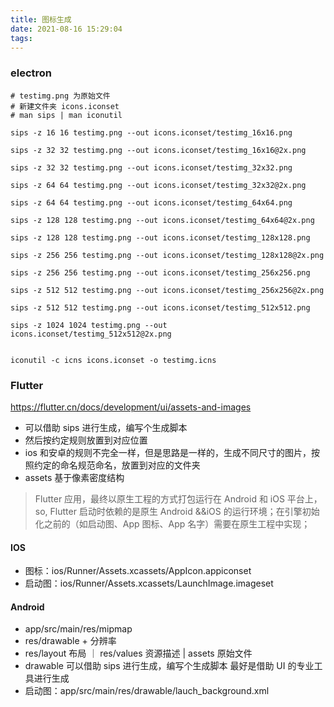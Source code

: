 ```yaml
---
title: 图标生成
date: 2021-08-16 15:29:04
tags:
---
```


### electron

```
# testimg.png 为原始文件
# 新建文件夹 icons.iconset
# man sips | man iconutil

sips -z 16 16 testimg.png --out icons.iconset/testimg_16x16.png

sips -z 32 32 testimg.png --out icons.iconset/testimg_16x16@2x.png

sips -z 32 32 testimg.png --out icons.iconset/testimg_32x32.png

sips -z 64 64 testimg.png --out icons.iconset/testimg_32x32@2x.png

sips -z 64 64 testimg.png --out icons.iconset/testimg_64x64.png

sips -z 128 128 testimg.png --out icons.iconset/testimg_64x64@2x.png

sips -z 128 128 testimg.png --out icons.iconset/testimg_128x128.png

sips -z 256 256 testimg.png --out icons.iconset/testimg_128x128@2x.png

sips -z 256 256 testimg.png --out icons.iconset/testimg_256x256.png

sips -z 512 512 testimg.png --out icons.iconset/testimg_256x256@2x.png

sips -z 512 512 testimg.png --out icons.iconset/testimg_512x512.png

sips -z 1024 1024 testimg.png --out icons.iconset/testimg_512x512@2x.png


iconutil -c icns icons.iconset -o testimg.icns

```

### Flutter

https://flutter.cn/docs/development/ui/assets-and-images

- 可以借助 sips 进行生成，编写个生成脚本
- 然后按约定规则放置到对应位置
- ios 和安卓的规则不完全一样，但是思路是一样的，生成不同尺寸的图片，按照约定的命名规范命名，放置到对应的文件夹
- assets 基于像素密度结构

> Flutter 应用，最终以原生工程的方式打包运行在 Android 和 iOS 平台上，so, Flutter 启动时依赖的是原生 Android &&iOS 的运行环境；在引擎初始化之前的（如启动图、App 图标、App 名字）需要在原生工程中实现；

#### IOS

- 图标：ios/Runner/Assets.xcassets/AppIcon.appiconset
- 启动图：ios/Runner/Assets.xcassets/LaunchImage.imageset

#### Android

- app/src/main/res/mipmap
- res/drawable + 分辨率
- res/layout 布局 ｜ res/values 资源描述 | assets 原始文件
- drawable
  可以借助 sips 进行生成，编写个生成脚本
  最好是借助 UI 的专业工具进行生成
- 启动图：app/src/main/res/drawable/lauch_background.xml
